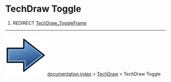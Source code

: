 # TechDraw Toggle
1.  REDIRECT [TechDraw_ToggleFrame](TechDraw_ToggleFrame.md)



---
![](images/Button_right.svg) [documentation index](../README.md) > [TechDraw](TechDraw_Workbench.md) > TechDraw Toggle
